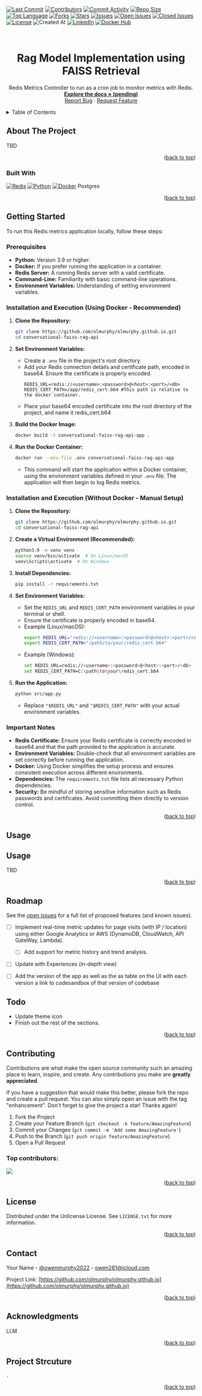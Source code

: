 [![Last Commit](https://img.shields.io/github/last-commit/olmurphy/olmurphy.github.io?style=for-the-badge)](https://github.com/olmurphy/olmurphy.github.io/main)
[![Contributors](https://img.shields.io/github/contributors/olmurphy/olmurphy.github.io?style=for-the-badge)](https://github.com/olmurphy/olmurphy.github.io/graphs/contributors)
[![Commit Activity](https://img.shields.io/github/commit-activity/y/olmurphy/olmurphy.github.io?style=for-the-badge)](https://github.com/olmurphy/olmurphy.github.io/graphs/commit-activity)
[![Repo Size](https://img.shields.io/github/repo-size/olmurphy/olmurphy.github.io?style=for-the-badge)](https://github.com/olmurphy/olmurphy.github.io)
[![Top Language](https://img.shields.io/github/languages/top/olmurphy/olmurphy.github.io?style=for-the-badge)](https://github.com/olmurphy/olmurphy.github.io/search?l=YOUR_TOP_LANGUAGE)
[![Forks](https://img.shields.io/github/forks/olmurphy/olmurphy.github.io?style=for-the-badge)](https://github.com/olmurphy/olmurphy.github.io/network/members)
[![Stars](https://img.shields.io/github/stars/olmurphy/olmurphy.github.io?style=for-the-badge)](https://github.com/olmurphy/olmurphy.github.io/stargazers)
[![Issues](https://img.shields.io/github/issues/olmurphy/olmurphy.github.io?style=for-the-badge)](https://github.com/olmurphy/olmurphy.github.io/issues)
[![Open Issues](https://img.shields.io/github/issues-raw/olmurphy/olmurphy.github.io?state=open&style=for-the-badge)](https://github.com/olmurphy/olmurphy.github.io/issues)
[![Closed Issues](https://img.shields.io/github/issues-closed-raw/olmurphy/olmurphy.github.io?style=for-the-badge)](https://github.com/olmurphy/olmurphy.github.io/issues?q=is%3Aclosed)
[![License](https://img.shields.io/github/license/olmurphy/olmurphy.github.io?style=for-the-badge)](https://github.com/olmurphy/olmurphy.github.io/blob/master/LICENSE)
![Created At](https://img.shields.io/github/created-at/olmurphy/olmurphy.github.io?style=for-the-badge
)
[![LinkedIn](https://img.shields.io/badge/linkedin-%230077B5.svg?style=for-the-badge&logo=linkedin&logoColor=white)](https://www.linkedin.com/in/owenmurphy2022/)
[![Docker Hub](https://img.shields.io/badge/Docker-Hub-blue?logo=docker&style=for-the-badge)](https://hub.docker.com/repository/docker/owenmurphy2022v1/conversational-faiss-rag-api)

<!-- Improved compatibility of back to top link: See: https://github.com/olmurphy/olmurphy.github.io/pull/73 -->
<a id="readme-top"></a>


<!-- PROJECT LOGO -->
<br />
<div align="center">

  <h1 align="center">Rag Model Implementation using FAISS Retrieval</h1>

  <p align="center">
    Redis Metrics Controller to run as a cron job to monitor metrics with Redis.
    <br />
    <a href="https://github.com/olmurphy/olmurphy.github.io"><strong>Explore the docs » (pending)</strong></a>
    <br />
    <a href="https://github.com/olmurphy/olmurphy.github.io/issues/new?labels=bug&template=bug-report---.md">Report Bug</a>
    &middot;
    <a href="https://github.com/olmurphy/olmurphy.github.io/issues/new?labels=enhancement&template=feature-request---.md">Request Feature</a>
  </p>
</div>



<!-- TABLE OF CONTENTS -->
<details>
  <summary>Table of Contents</summary>
  <ol>
    <li>
      <a href="#about-the-project">About The Project</a>
      <ul>
        <li><a href="#built-with">Built With</a></li>
      </ul>
    </li>
    <li>
      <a href="#getting-started">Getting Started</a>
      <ul>
        <li><a href="#prerequisites">Prerequisites</a></li>
        <li><a href="#installation">Installation</a></li>
      </ul>
    </li>
    <li><a href="#usage">Usage</a></li>
    <li><a href="#roadmap">Roadmap</a></li>
    <li><a href="#contributing">Contributing</a></li>
    <li><a href="#license">License</a></li>
    <li><a href="#contact">Contact</a></li>
    <li><a href="#acknowledgments">Acknowledgments</a></li>
  </ol>
</details>



<!-- ABOUT THE PROJECT -->
## About The Project

TBD

<p align="right">(<a href="#readme-top">back to top</a>)</p>



### Built With

[![Redis](https://img.shields.io/badge/redis-%23DD0031.svg?style=for-the-badge&logo=redis&logoColor=white)](https://redis.io/) [![Python](https://img.shields.io/badge/python-3670A0?style=for-the-badge&logo=python&logoColor=ffdd54)](https://www.python.org/) [![Docker](https://img.shields.io/badge/docker-%230db7ed.svg?style=for-the-badge&logo=docker&logoColor=white)](https://www.docker.com/) Postgres

<p align="right">(<a href="#readme-top">back to top</a>)</p>



## Getting Started

To run this Redis metrics application locally, follow these steps:

### Prerequisites

* **Python:** Version 3.9 or higher.
* **Docker:** If you prefer running the application in a container.
* **Redis Server:** A running Redis server with a valid certificate.
* **Command-Line:** Familiarity with basic command-line operations.
* **Environment Variables:** Understanding of setting environment variables.

### Installation and Execution (Using Docker - Recommended)

1.  **Clone the Repository:**
    ```bash
    git clone https://github.com/olmurphy/olmurphy.github.io.git
    cd conversational-faiss-rag-api
    ```
2.  **Set Environment Variables:**
    * Create a `.env` file in the project's root directory.
    * Add your Redis connection details and certificate path, encoded in base64. Ensure the certificate is properly encoded.
        ```
        REDIS_URL=redis://<username>:<password>@<host>:<port>/<db>
        REDIS_CERT_PATH=/app/redis_cert.b64 #This path is relative to the docker container.
        ```
    * Place your base64 encoded certificate into the root directory of the project, and name it redis_cert.b64

3.  **Build the Docker Image:**
    ```bash
    docker build -t conversational-faiss-rag-api-app .
    ```

4.  **Run the Docker Container:**
    ```bash
    docker run --env-file .env conversational-faiss-rag-api-app
    ```
    * This command will start the application within a Docker container, using the environment variables defined in your `.env` file. The application will then begin to log Redis metrics.

### Installation and Execution (Without Docker - Manual Setup)

1.  **Clone the Repository:**
    ```bash
    git clone https://github.com/olmurphy/olmurphy.github.io.git
    cd conversational-faiss-rag-api
    ```

2.  **Create a Virtual Environment (Recommended):**
    ```bash
    python3.9 -m venv venv
    source venv/bin/activate  # On Linux/macOS
    venv\Scripts\activate  # On Windows
    ```

3.  **Install Dependencies:**
    ```bash
    pip install -r requirements.txt
    ```

4.  **Set Environment Variables:**
    * Set the `REDIS_URL` and `REDIS_CERT_PATH` environment variables in your terminal or shell.
    * Ensure the certificate is properly encoded in base64.
    * Example (Linux/macOS):
        ```bash
        export REDIS_URL="redis://<username>:<password>@<host>:<port>/<db>"
        export REDIS_CERT_PATH="/path/to/your/redis_cert.b64"
        ```
    * Example (Windows):
        ```bash
        set REDIS_URL=redis://<username>:<password>@<host>:<port>/<db>
        set REDIS_CERT_PATH=C:\path\to\your\redis_cert.b64
        ```

5.  **Run the Application:**
    ```bash
    python src/app.py
    ```
    * Replace `"$REDIS_URL"` and `"$REDIS_CERT_PATH"` with your actual environment variables.

### Important Notes

* **Redis Certificate:** Ensure your Redis certificate is correctly encoded in base64 and that the path provided to the application is accurate.
* **Environment Variables:** Double-check that all environment variables are set correctly before running the application.
* **Docker:** Using Docker simplifies the setup process and ensures consistent execution across different environments.
* **Dependencies:** The `requirements.txt` file lists all necessary Python dependencies.
* **Security:** Be mindful of storing sensitive information such as Redis passwords and certificates. Avoid committing them directly to version control.

<p align="right">(<a href="#readme-top">back to top</a>)</p>



## Usage

## Usage

TBD


<p align="right">(<a href="#readme-top">back to top</a>)</p>



## Roadmap

See the [open issues](https://github.com/olmurphy/olmurphy.github.io/issues) for a full list of proposed features (and known issues).

* [ ] Implement real-time metric updates for page visits (with IP / location) using either Google Analytics or AWS (DynamoDB, CloudWatch, API GateWay, Lambda).
  * [ ] Add support for metric history and trend analysis.
* [ ] Update with Experiences (in-depth view)
* [ ] Add the version of the app as well as the as table on the UI with each version a link to codesandbox of that version of codebase



## Todo
- Update theme icon
- Finish out the rest of the sections.

<p align="right">(<a href="#readme-top">back to top</a>)</p>



## Contributing

Contributions are what make the open source community such an amazing place to learn, inspire, and create. Any contributions you make are **greatly appreciated**.

If you have a suggestion that would make this better, please fork the repo and create a pull request. You can also simply open an issue with the tag "enhancement".
Don't forget to give the project a star! Thanks again!

1. Fork the Project
2. Create your Feature Branch (`git checkout -b feature/AmazingFeature`)
3. Commit your Changes (`git commit -m 'Add some AmazingFeature'`)
4. Push to the Branch (`git push origin feature/AmazingFeature`)
5. Open a Pull Request

### Top contributors:

<a href="https://github.com/olmurphy/olmurphy.github.io/graphs/contributors">
  <img src="https://contrib.rocks/image?repo=olmurphy/olmurphy.github.io" />
</a>

<p align="right">(<a href="#readme-top">back to top</a>)</p>



## License

Distributed under the Unlicense License. See `LICENSE.txt` for more information.

<p align="right">(<a href="#readme-top">back to top</a>)</p>



## Contact

Your Name - [@owenmurphy2022](https://x.com/owenmurphy2022) - owen261@icloud.com

Project Link: [https://github.com/olmurphy/olmurphy.github.io](https://github.com/olmurphy/olmurphy.github.io)

<p align="right">(<a href="#readme-top">back to top</a>)</p>



## Acknowledgments

LLM

<p align="right">(<a href="#readme-top">back to top</a>)</p>

## Project Strcuture

```
.
```

<p align="right">(<a href="#readme-top">back to top</a>)</p>
